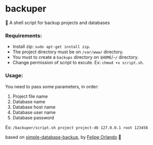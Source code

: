 # backuper
:open_file_folder: A shell script for backup projects and databases

### Requirements:
- Install zip: `sudo apt-get install zip`.
- The project directory must be on `/var/www/` directory.
- You must to create a `backups` directory on `$HOME`/`~/` directory.
- Change permission of script to excute. Ex: `chmod +x script.sh`.

### Usage:
You need to pass some parameters, in order:

1. Project file name
1. Database name
1. Database host name
1. Database user name
1. Database password

Ex: `/backuper/script.sh project project-db 127.0.0.1 root 123456`

based on [simple-database-backup](https://github.com/felipeorlando/simple-database-backup), by [Felipe Orlando](https://github.com/felipeorlando) :facepunch:
